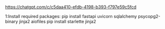 https://chatgpt.com/c/c5daa410-efdb-4198-b393-f797e59c5fcd


1:Install required packages:
pip install fastapi uvicorn sqlalchemy psycopg2-binary jinja2 aiofiles
pip install starlette jinja2
